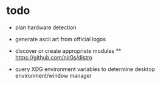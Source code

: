 # todo

* plan hardware detection
* generate ascii art from official logos
* discover or create appropriate modules
** https://github.com/nir0s/distro

* query XDG environment variables to determine desktop environment/window manager
